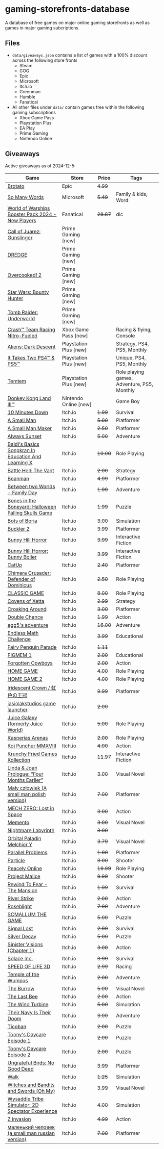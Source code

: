 # gaming-storefronts-database

A database of free games on major online gaming storefronts as well as games in major gaming subcriptions.

## Files

- `data/giveaways.json` contains a list of games with a 100% discount across the following store fronts
  - Steam
  - GOG
  - Epic
  - Microsoft
  - Itch.io
  - Greenman
  - Humble
  - Fanatical
- All other files under `data/` contain games free within the following gaming subscriptions
  - Xbox Game Pass
  - Playstation Plus
  - EA Play
  - Prime Gaming
  - Nintendo Online

## Giveaways

Active giveaways as of 2024-12-5:

| Game | Store | Price | Tags |
| --- | --- | --- | --- |
| [Brotato](https://store.epicgames.com/en-US/p/brotato-ed4097) | Epic | ~~4.99~~ |  |
| [So Many Words](https://apps.microsoft.com/detail/9nkfvnc60z4c) | Microsoft | ~~5.49~~ | Family & kids, Word |
| [World of Warships Booster Pack 2024 - New Players](https://www.fanatical.com/en/game/world-of-warships-booster-pack-2024-new-players) | Fanatical | ~~28.87~~ | dlc |
| [Call of Juarez: Gunslinger](https://gaming.amazon.com/call-of-juarez-gunslinger-gog/dp/amzn1.pg.item.18ebe935-8f05-4932-8b63-40bcc86344f6?ref_=SM_CallofJuarezGunslinger_S01_FGWP_CRWN) | Prime Gaming [new] |  |  |
| [DREDGE](https://gaming.amazon.com/dredge-gog/dp/amzn1.pg.item.c2739dbe-88cc-43a3-861b-982aa14dbf22?ref_=SM_DREDGE_S01_FGWP_CRWN) | Prime Gaming [new] |  |  |
| [Overcooked! 2](https://gaming.amazon.com/overcooked-2-gog/dp/amzn1.pg.item.b6910650-0c3f-4d55-b114-71995e792dc3?ref_=SM_Overcooked2_S01_FGWP_CRWN) | Prime Gaming [new] |  |  |
| [Star Wars: Bounty Hunter](https://gaming.amazon.com/star-wars-bounty-hunter-gog/dp/amzn1.pg.item.86eb5bf7-ba42-4b3a-a29e-c8d1b0c7acb9?ref_=SM_StarWarsBountyHunter_S01_FGWP_CRWN) | Prime Gaming [new] |  |  |
| [Tomb Raider: Underworld](https://gaming.amazon.com/tomb-raider-underworld-gog/dp/amzn1.pg.item.81e42040-ac4d-4f12-90f0-5dca1413ed6d?ref_=SM_TombRaiderUnderworld_S01_FGWP_CRWN) | Prime Gaming [new] |  |  |
| [Crash™ Team Racing Nitro-Fueled](https://www.xbox.com/en-en/games/store/-/BQRB60PW2SDL) | Xbox Game Pass [new] |  | Racing & flying, Console |
| [Aliens: Dark Descent](https://store.playstation.com/en-us/concept/10005351) | Playstation Plus [new] |  | Strategy, PS4, PS5, Monthly |
| [It Takes Two PS4™ & PS5™](https://store.playstation.com/en-us/concept/234689) | Playstation Plus [new] |  | Unique, PS4, PS5, Monthly |
| [Temtem](https://store.playstation.com/en-us/concept/10001170) | Playstation Plus [new] |  | Role playing games, Adventure, PS5, Monthly |
| [Donkey Kong Land III™](https://www.nintendo.com/us/switch/online/nintendo-switch-online/classic-games/) | Nintendo Online [new] |  | Game Boy |
| [10 Minutes Down](https://anoverthinker.itch.io/10minutesdown) | Itch.io | ~~1.99~~ | Survival |
| [A Small Man](https://jasiolakstudios.itch.io/a-small-man) | Itch.io | ~~5.00~~ | Platformer |
| [A Small Man Maker](https://jasiolakstudios.itch.io/a-small-man-maker) | Itch.io | ~~2.50~~ | Platformer |
| [Always Sunset](https://kombuchaman.itch.io/always-sunset) | Itch.io | ~~5.00~~ | Adventure |
| [Baldi's Basics Songkran In Education And Learning X](https://sj-logo-transparent.itch.io/baldis-basics-songkran-in-education-and-learning-x) | Itch.io | ~~10.00~~ | Role Playing |
| [Battle Hell: The Vant](https://15joldersmat.itch.io/battle-hell-the-vant) | Itch.io | ~~2.00~~ | Strategy |
| [Beanman](https://archimedean-gaming.itch.io/beanman) | Itch.io | ~~4.99~~ | Platformer |
| [Between two Worlds - Family Day](https://pixelpun.itch.io/betweentwoworldsfamilyday) | Itch.io | ~~1.99~~ | Adventure |
| [Bones in the Boneyard: Halloween Falling Skulls Game](https://jdmgames.itch.io/bones-in-the-boneyard) | Itch.io | ~~1.99~~ | Puzzle |
| [Bots of Boria](https://15joldersmat.itch.io/bots-of-boria) | Itch.io | ~~3.00~~ | Simulation |
| [Buckler 2](https://aplovestudio.itch.io/buckler2) | Itch.io | ~~3.99~~ | Platformer |
| [Bunny Hill Horror](https://krunchyfriedgames.itch.io/bunny-hill-horror) | Itch.io | ~~3.99~~ | Interactive Fiction |
| [Bunny Hill Horror: Bunny Boiler](https://krunchyfriedgames.itch.io/bunny-hill-horror-bunny-boiler) | Itch.io | ~~3.99~~ | Interactive Fiction |
| [CatUp](https://dazaizer0.itch.io/catup) | Itch.io | ~~2.40~~ | Platformer |
| [Chimera Crusader: Defender of Dominicus](https://manstersoft.itch.io/chimera-crusader) | Itch.io | ~~2.50~~ | Role Playing |
| [CLASSIC GAME](https://iamqqqqqqq.itch.io/classicgame) | Itch.io | ~~8.00~~ | Role Playing |
| [Covens of Xetta](https://15joldersmat.itch.io/covens-of-xetta) | Itch.io | ~~2.99~~ | Strategy |
| [Croaking Around](https://scallybag.itch.io/croaking-around) | Itch.io | ~~3.00~~ | Platformer |
| [Double Chance](https://sumergamestudio.itch.io/double-chance) | Itch.io | ~~1.99~~ | Action |
| [egg5's adventure](https://egg12345.itch.io/egg5s-adventure) | Itch.io | ~~16.00~~ | Adventure |
| [Endless Math Challenge](https://notritter.itch.io/endless-math-challenge) | Itch.io | ~~3.99~~ | Educational |
| [Fairy Penguin Parade](https://jdmgames.itch.io/fairy-penguin-parade) | Itch.io | ~~1.11~~ |  |
| [FIGMEM 1](https://nasdab.itch.io/figmem) | Itch.io | ~~2.00~~ | Educational |
| [Forgotten Cowboys](https://musialkov.itch.io/forgotten-cobwoys) | Itch.io | ~~2.00~~ | Action |
| [HOME GAME](https://iamqqqqqqq.itch.io/homegame) | Itch.io | ~~4.00~~ | Role Playing |
| [HOME GAME 2](https://iamqqqqqqq.itch.io/homegame2) | Itch.io | ~~4.00~~ | Role Playing |
| [Iridescent Crown / 虹色の王冠](https://dylancassidy.itch.io/iridescent-crown) | Itch.io | ~~9.99~~ | Platformer |
| [jasiolakstudios game launcher](https://jasiolakstudios.itch.io/jasiolakstudios-game-luncher) | Itch.io | ~~2.00~~ |  |
| [Juice Galaxy (formerly Juice World)](https://fishlicka.itch.io/juice-galaxy) | Itch.io | ~~5.00~~ | Role Playing |
| [Kasperias Arenas](https://kasperv.itch.io/kasperias-arenas) | Itch.io | ~~2.00~~ | Role Playing |
| [Koi Puncher MMXVIII](https://jdmgames.itch.io/koi-puncher-mmxviii) | Itch.io | ~~4.00~~ | Action |
| [Krunchy Fried Games Kollection](https://krunchyfriedgames.itch.io/krunchy-fried-games-kollection) | Itch.io | ~~11.97~~ | Interactive Fiction |
| [Linda & Joan Prologue: “Four Months Earlier”](https://falsevacuum.itch.io/linda-joan-prologue) | Itch.io | ~~3.00~~ | Visual Novel |
| [Mały człowiek (A small man polish version)](https://jasiolakstudios.itch.io/a-small-man-polish-version) | Itch.io | ~~7.00~~ | Platformer |
| [MECH ZERO: Lost in Space](https://aethercode.itch.io/mech-zero-lost-in-space) | Itch.io | ~~3.00~~ | Action |
| [Memento](https://jjbeats99.itch.io/memento-omori) | Itch.io | ~~3.00~~ | Visual Novel |
| [Nightmare Labyrinth](https://gamerevolutionx.itch.io/nightmare) | Itch.io | ~~3.00~~ |  |
| [Orbital Paladin Melchior Y](https://jdmgames.itch.io/orbital-paladin-melchior-y) | Itch.io | ~~3.79~~ | Visual Novel |
| [Parallel Problems](https://jdmgames.itch.io/parallel-problems) | Itch.io | ~~1.99~~ | Platformer |
| [Particle](https://jeremyulrich.itch.io/particle) | Itch.io | ~~3.00~~ | Shooter |
| [Peacely Online](https://apeacez.itch.io/peacely-online) | Itch.io | ~~19.99~~ | Role Playing |
| [Project Malice](https://aplovestudio.itch.io/malice) | Itch.io | ~~9.99~~ | Shooter |
| [Rewind To Fear - The Mansion](https://endsmeet-production.itch.io/rewind-to-fear) | Itch.io | ~~1.99~~ | Survival |
| [River Strike](https://hoglet.itch.io/river-strike) | Itch.io | ~~2.00~~ | Action |
| [Roseblight](https://aplovestudio.itch.io/roseblight) | Itch.io | ~~7.99~~ | Adventure |
| [SCMALLUM THE GAME](https://egg12345.itch.io/scmallum-the-game) | Itch.io | ~~5.00~~ | Puzzle |
| [Signal Lost](https://endsmeet-production.itch.io/signallost) | Itch.io | ~~2.99~~ | Survival |
| [Silver Decay](https://blinktool.itch.io/silver-decay) | Itch.io | ~~5.00~~ | Puzzle |
| [Sinister Visions (Chapter 1)](https://ar92.itch.io/sinister-v) | Itch.io | ~~3.00~~ | Action |
| [Solace Inc.](https://aplovestudio.itch.io/solace-inc) | Itch.io | ~~3.99~~ | Survival |
| [SPEED OF LIFE 3D](https://towi-1.itch.io/speed-of-life-3d) | Itch.io | ~~2.99~~ | Racing |
| [Temple of the Wumpus](https://jdmgames.itch.io/temple-of-the-wumpus) | Itch.io | ~~2.00~~ | Adventure |
| [The Burrow](https://saladin786.itch.io/the-burrow) | Itch.io | ~~5.00~~ | Visual Novel |
| [The Last Bee](https://litygames.itch.io/the-last-bee) | Itch.io | ~~2.00~~ | Action |
| [The Wind Turbine](https://jemcraftstudios.itch.io/the-wind-turbine) | Itch.io | ~~5.00~~ | Simulation |
| [Their Navy Is Their Doom](https://pressfstudio.itch.io/their-navy-is-their-doom) | Itch.io | ~~3.00~~ | Adventure |
| [Ticoban](https://juegosenlazaruscr.itch.io/ticoban) | Itch.io | ~~2.00~~ | Puzzle |
| [Toony's Daycare Episode 1](https://littleghostgames.itch.io/toonys-daycare) | Itch.io | ~~2.00~~ | Puzzle |
| [Toony's Daycare Episode 2](https://littleghostgames.itch.io/toonys-daycare-episode-2) | Itch.io | ~~2.00~~ | Puzzle |
| [Ungrateful Birds: No Good Deed](https://jdmgames.itch.io/ungrateful-birds-no-good-deed) | Itch.io | ~~3.99~~ | Platformer |
| [Walk](https://noirovideogames.itch.io/walk) | Itch.io | ~~1.25~~ | Simulation |
| [Witches and Bandits and Swords (Oh My)](https://krunchyfriedgames.itch.io/witches-and-bandits-and-swords-oh-my) | Itch.io | ~~3.99~~ | Visual Novel |
| [Wysaddle Tribe Simulator: 2D Spectator Experience](https://15joldersmat.itch.io/wysaddle) | Itch.io | ~~4.00~~ | Simulation |
| [Z invasion](https://gamerevolutionx.itch.io/zinvasion2) | Itch.io | ~~4.99~~ | Action |
| [маленький человек (a small man russian version)](https://jasiolakstudios.itch.io/a-small-man-russian-version) | Itch.io | ~~7.00~~ | Platformer |
